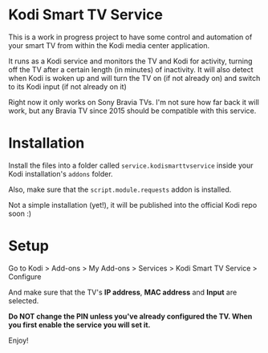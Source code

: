 Kodi Smart TV Service
=====================
This is a work in progress project to have some control and automation
of your smart TV from within the Kodi media center application.

It runs as a Kodi service and monitors the TV and Kodi for activity,
turning off the TV after a certain length (in minutes) of inactivity.
It will also detect when Kodi is woken up and will turn the TV on (if
not already on) and switch to its Kodi input (if not already on it)

Right now it only works on Sony Bravia TVs. I'm not sure how far back
it will work, but any Bravia TV since 2015 should be compatible with
this service.


Installation
============

Install the files into a folder called `service.kodismarttvservice`
inside your Kodi installation's `addons` folder.

Also, make sure that the `script.module.requests` addon is installed.

Not a simple installation (yet!), it will be published into the official
Kodi repo soon :)

Setup
=============
Go to
Kodi > Add-ons > My Add-ons > Services > Kodi Smart TV Service > Configure

And make sure that the TV's **IP address**, **MAC address** and
**Input** are selected.

**Do NOT change the PIN unless you've already configured the TV. When
you first enable the service you will set it.**

Enjoy!